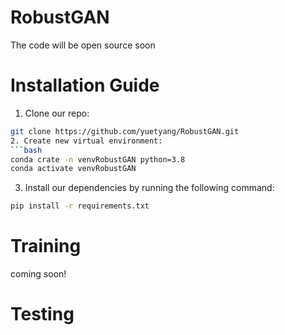 # RobustGAN
The code will be open source soon
# Installation Guide
1. Clone our repo:
```bash
git clone https://github.com/yuetyang/RobustGAN.git
2. Create new virtual environment:
```bash
conda crate -n venvRobustGAN python=3.8
conda activate venvRobustGAN
```
3. Install our dependencies by running the following command:
```bash
pip install -r requirements.txt
```
# Training
coming soon!
# Testing
